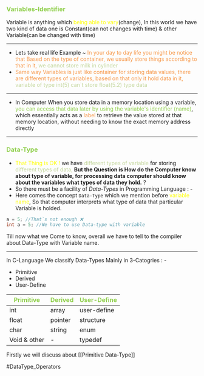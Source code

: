 ### <font color="#92d050">Variables-Identifier</font>
Variable is anything which <font color="#ffff00">being able to vary</font>(change), In this world we have two kind of data one is Constant(can not changes with time) & other Variable(can be changed with time)

---
- Let`s` take real life Example ~ <font color="#f79646">In your day to day life you might be  notice that Based on the type of container, we usually store things according to that in it,</font> <font color="#c3d69b">we cannot store milk in cylinder </font>
- <font color="#f79646">Same way Variables is just like container for storing data values, there are different types of variables, based on that only it hold data in it,</font> <font color="#c3d69b">variable of type int(5) can`t store float(5.2) type data</font>
---
- In Computer When you store data in a memory location using a variable, <font color="#92d050">you can access that data later by using the variable's identifier (name)</font>, which essentially acts as a <font color="#f79646">label</font> to retrieve the value stored at that memory location, without needing to know the exact memory address directly
---
### <font color="#92d050">Data-Type</font>
- <font color="#ffff00">That Thing is OK !</font> we have <font color="#c3d69b">different types of variable</font> for storing <font color="#c3d69b">different types of data,</font> **But the Question is How do the Computer know about type of variable, for processing data computer should know about the variables what types of data they hold.** ?
- So there must be a facility of *Data-Types* in Programming Language : -
- Here comes the concept `Data-Type` which we mention before <font color="#ffff00">variable name</font>, So that computer interprets what type of data that particular Variable is holded.

```C
a = 5; //That`s not enough ❌
int a = 5; //We have to use Data-type with variable
```

Till now what we Come to know, overall we have to tell to the compiler about Data-Type 
with Variable name.

--- 

In C-Language We classify Data-Types Mainly in 3-Catogries : -
- Primitive
- Derived
- User-Define

| <font color="#92d050">Primitive</font> | <font color="#92d050">Derived</font> | <font color="#92d050">User-Define</font> |
| -------------------------------------- | ------------------------------------ | ---------------------------------------- |
| int                                    | array                                | user-define                              |
| float                                  | pointer                              | structure                                |
| char                                   | string                               | enum                                     |
| Void & other                           | -                                    | typedef                                  |
Firstly we will discuss about [[Primitive Data-Type]]

#DataType_Operators
